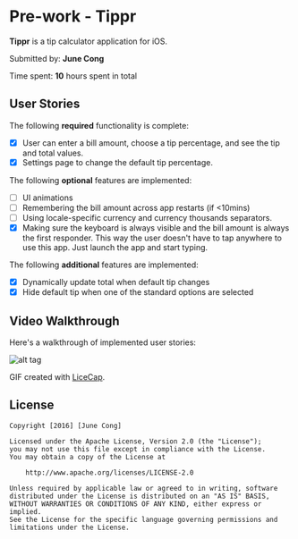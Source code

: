 # Pre-work - Tippr

**Tippr** is a tip calculator application for iOS.

Submitted by: **June Cong**

Time spent: **10** hours spent in total

## User Stories

The following **required** functionality is complete:

* [X] User can enter a bill amount, choose a tip percentage, and see the tip and total values.
* [X] Settings page to change the default tip percentage.

The following **optional** features are implemented:
* [ ] UI animations
* [ ] Remembering the bill amount across app restarts (if <10mins)
* [ ] Using locale-specific currency and currency thousands separators.
* [X] Making sure the keyboard is always visible and the bill amount is always the first responder. This way the user doesn't have to tap anywhere to use this app. Just launch the app and start typing.

The following **additional** features are implemented:

- [X] Dynamically update total when default tip changes
- [X] Hide default tip when one of the standard options are selected

## Video Walkthrough 

Here's a walkthrough of implemented user stories:

![alt tag](https://raw.githubusercontent.com/junecong/tippr/master/codepath.gif?token=AGNCzlpWMxGmuYDTh8utOXmY0JzNb5cbks5YfDGFwA%3D%3D)

GIF created with [LiceCap](http://www.cockos.com/licecap/).

## License

    Copyright [2016] [June Cong]

    Licensed under the Apache License, Version 2.0 (the "License");
    you may not use this file except in compliance with the License.
    You may obtain a copy of the License at

        http://www.apache.org/licenses/LICENSE-2.0

    Unless required by applicable law or agreed to in writing, software
    distributed under the License is distributed on an "AS IS" BASIS,
    WITHOUT WARRANTIES OR CONDITIONS OF ANY KIND, either express or implied.
    See the License for the specific language governing permissions and
    limitations under the License.
